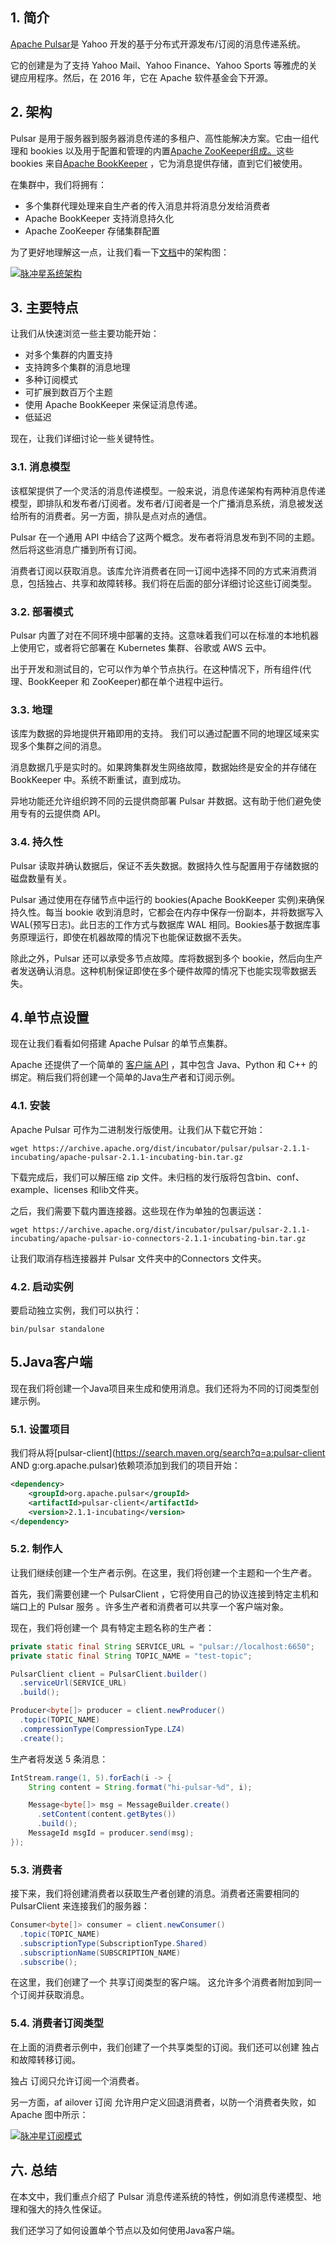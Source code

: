 ## 1. 简介

[Apache Pulsar](https://pulsar.apache.org/)是 Yahoo 开发的基于分布式开源发布/订阅的消息传递系统。

它的创建是为了支持 Yahoo Mail、Yahoo Finance、Yahoo Sports 等雅虎的关键应用程序。然后，在 2016 年，它在 Apache 软件基金会下开源。

## 2. 架构

Pulsar 是用于服务器到服务器消息传递的多租户、高性能解决方案。它由一组代理和 bookies 以及用于配置和管理的内置[Apache ZooKeeper组成。](https://zookeeper.apache.org/)这些 bookies 来自[Apache BookKeeper](https://bookkeeper.apache.org/) ，它为消息提供存储，直到它们被使用。

在集群中，我们将拥有：

-   多个集群代理处理来自生产者的传入消息并将消息分发给消费者
-   Apache BookKeeper 支持消息持久化
-   Apache ZooKeeper 存储集群配置

为了更好地理解这一点，让我们看一下[文档](https://pulsar.apache.org/docs/en/concepts-architecture-overview/)中的架构图：

[![脉冲星系统架构](https://www.baeldung.com/wp-content/uploads/2018/10/pulsar-system-architecture-1024x677.png)](https://www.baeldung.com/wp-content/uploads/2018/10/pulsar-system-architecture.png)

## 3. 主要特点

让我们从快速浏览一些主要功能开始：

-   对多个集群的内置支持 
-   支持跨多个集群的消息地理
-   多种订阅模式
-   可扩展到数百万个主题
-   使用 Apache BookKeeper 来保证消息传递。
-   低延迟

现在，让我们详细讨论一些关键特性。

### 3.1. 消息模型

该框架提供了一个灵活的消息传递模型。一般来说，消息传递架构有两种消息传递模型，即排队和发布者/订阅者。发布者/订阅者是一个广播消息系统，消息被发送给所有的消费者。另一方面，排队是点对点的通信。

Pulsar 在一个通用 API 中结合了这两个概念。发布者将消息发布到不同的主题。然后将这些消息广播到所有订阅。

消费者订阅以获取消息。该库允许消费者在同一订阅中选择不同的方式来消费消息，包括独占、共享和故障转移。我们将在后面的部分详细讨论这些订阅类型。

### 3.2. 部署模式

Pulsar 内置了对在不同环境中部署的支持。这意味着我们可以在标准的本地机器上使用它，或者将它部署在 Kubernetes 集群、谷歌或 AWS 云中。

出于开发和测试目的，它可以作为单个节点执行。在这种情况下，所有组件(代理、BookKeeper 和 ZooKeeper)都在单个进程中运行。

### 3.3. 地理

该库为数据的异地提供开箱即用的支持。 我们可以通过配置不同的地理区域来实现多个集群之间的消息。

消息数据几乎是实时的。如果跨集群发生网络故障，数据始终是安全的并存储在 BookKeeper 中。系统不断重试，直到成功。

异地功能还允许组织跨不同的云提供商部署 Pulsar 并数据。这有助于他们避免使用专有的云提供商 API。

### 3.4. 持久性

Pulsar 读取并确认数据后，保证不丢失数据。数据持久性与配置用于存储数据的磁盘数量有关。

Pulsar 通过使用在存储节点中运行的 bookies(Apache BookKeeper 实例)来确保持久性。每当 bookie 收到消息时，它都会在内存中保存一份副本，并将数据写入 WAL(预写日志)。此日志的工作方式与数据库 WAL 相同。Bookies基于数据库事务原理运行，即使在机器故障的情况下也能保证数据不丢失。

除此之外，Pulsar 还可以承受多节点故障。库将数据到多个 bookie，然后向生产者发送确认消息。这种机制保证即使在多个硬件故障的情况下也能实现零数据丢失。

## 4.单节点设置

现在让我们看看如何搭建 Apache Pulsar 的单节点集群。

Apache 还提供了一个简单的 [客户端 API](https://pulsar.apache.org/docs/en/concepts-clients/) ，其中包含 Java、Python 和 C++ 的绑定。稍后我们将创建一个简单的Java生产者和订阅示例。

### 4.1. 安装

Apache Pulsar 可作为二进制发行版使用。让我们从下载它开始：

```shell
wget https://archive.apache.org/dist/incubator/pulsar/pulsar-2.1.1-incubating/apache-pulsar-2.1.1-incubating-bin.tar.gz
```

下载完成后，我们可以解压缩 zip 文件。未归档的发行版将包含bin、conf、example、licenses 和lib文件夹。

之后，我们需要下载内置连接器。这些现在作为单独的包裹运送：

```shell
wget https://archive.apache.org/dist/incubator/pulsar/pulsar-2.1.1-incubating/apache-pulsar-io-connectors-2.1.1-incubating-bin.tar.gz
```

让我们取消存档连接器并 Pulsar 文件夹中的Connectors 文件夹。

### 4.2. 启动实例

要启动独立实例，我们可以执行：

```shell
bin/pulsar standalone
```

## 5.Java客户端

现在我们将创建一个Java项目来生成和使用消息。我们还将为不同的订阅类型创建示例。

### 5.1. 设置项目

我们将从将[pulsar-client](https://search.maven.org/search?q=a:pulsar-client AND g:org.apache.pulsar)依赖项添加到我们的项目开始：

```xml
<dependency>
    <groupId>org.apache.pulsar</groupId>
    <artifactId>pulsar-client</artifactId>
    <version>2.1.1-incubating</version>
</dependency>
```

### 5.2. 制作人

让我们继续创建一个生产者示例。在这里，我们将创建一个主题和一个生产者。

首先，我们需要创建一个 PulsarClient ，它将使用自己的协议连接到特定主机和端口上的 Pulsar 服务 。许多生产者和消费者可以共享一个客户端对象。

现在，我们将创建一个 具有特定主题名称的生产者：

```java
private static final String SERVICE_URL = "pulsar://localhost:6650";
private static final String TOPIC_NAME = "test-topic";

PulsarClient client = PulsarClient.builder()
  .serviceUrl(SERVICE_URL)
  .build();

Producer<byte[]> producer = client.newProducer()
  .topic(TOPIC_NAME)
  .compressionType(CompressionType.LZ4)
  .create();
```

生产者将发送 5 条消息：

```java
IntStream.range(1, 5).forEach(i -> {
    String content = String.format("hi-pulsar-%d", i);

    Message<byte[]> msg = MessageBuilder.create()
      .setContent(content.getBytes())
      .build();
    MessageId msgId = producer.send(msg);
});
```

### 5.3. 消费者

接下来，我们将创建消费者以获取生产者创建的消息。消费者还需要相同的PulsarClient 来连接我们的服务器：

```java
Consumer<byte[]> consumer = client.newConsumer()
  .topic(TOPIC_NAME)
  .subscriptionType(SubscriptionType.Shared)
  .subscriptionName(SUBSCRIPTION_NAME)
  .subscribe();

```

在这里，我们创建了一个 共享订阅类型的客户端。 这允许多个消费者附加到同一个订阅并获取消息。

### 5.4. 消费者订阅类型

在上面的消费者示例中，我们创建了一个共享类型的订阅。我们还可以创建 独占和故障转移订阅。

独占 订阅只允许订阅一个消费者。

另一方面，af ailover 订阅 允许用户定义回退消费者，以防一个消费者失败，如 Apache 图中所示：

[![脉冲星订阅模式](https://www.baeldung.com/wp-content/uploads/2018/10/pulsar-subscription-modes-1024x753.png)](https://www.baeldung.com/wp-content/uploads/2018/10/pulsar-subscription-modes.png)

## 六. 总结

在本文中，我们重点介绍了 Pulsar 消息传递系统的特性，例如消息传递模型、地理和强大的持久性保证。

我们还学习了如何设置单个节点以及如何使用Java客户端。